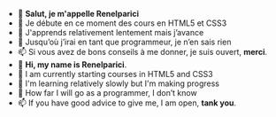 - 👋 <strong>Salut, je m'appelle Renelparici</strong>
- 👀 Je débute en ce moment des cours en HTML5 et CSS3
- 🌱 J'apprends relativement lentement mais j’avance
- 💞️ Jusqu’où j’irai en tant que programmeur, je n’en sais rien
- 📫 Si vous avez de bons conseils à me donner, je suis ouvert, <strong>merci</strong>.
- 👋 <strong>Hi, my name is Renelparici</strong>.
- 👀 I am currently starting courses in HTML5 and CSS3
- 🌱 I'm learning relatively slowly but I'm making progress
- 💞️ How far I will go as a programmer, I don’t know
- 📫 If you have good advice to give me, I am open, <strong>tank you</strong>.

<!---
Renelparici/Renelparici is a ✨ special ✨ repository because its `README.md` (this file) appears on your GitHub profile.
You can click the Preview link to take a look at your changes.
--->
